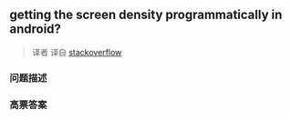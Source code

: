 ## getting the screen density programmatically in android?

> 译者 译自 [stackoverflow](http://stackoverflow.com/questions/3166501/getting-the-screen-density-programmatically-in-android) 

### 问题描述 

### 高票答案 

